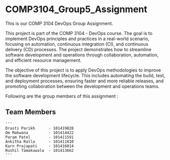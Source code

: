 # COMP3104_Group5_Assignment
This is our COMP 3104 DevOps Group Assignment.

This project is part of the COMP 3104 - DevOps course. The goal is to implement DevOps principles and practices in a real-world scenario, focusing on automation, continuous integration (CI), and continuous delivery (CD) processes. The project demonstrates how to streamline software development and operations through collaboration, automation, and efficient resource management.

The objective of this project is to apply DevOps methodologies to improve the software development lifecycle. This includes automating the build, test, and deployment processes, ensuring faster and more reliable releases, and promoting collaboration between the development and operations teams.

Following are the group members of this assignment :

## Team Members

    '''
    Drasti Parikh      - 101419828
    Om Makwana         - 101414422
    Param Patel        - 101411591
    Ankitha Ralla      - 101411810
    Karn Prajapati     - 101416014
    Rushil Tamakuwala  - 101413662
    '''